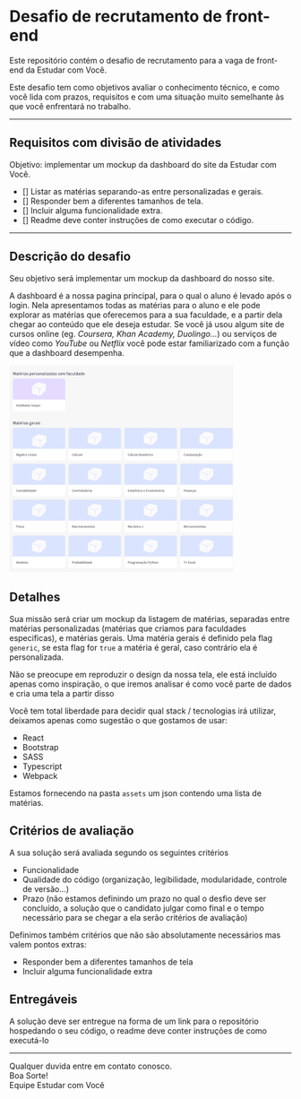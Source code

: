 Desafio de recrutamento de front-end
====================================
Este repositório contém o desafio de recrutamento para a vaga de front-end da Estudar com Você.

Este desafio tem como objetivos avaliar o conhecimento técnico, e como você lida com prazos, requisitos e com uma situação muito semelhante às que você enfrentará no trabalho.

---
## Requisitos com divisão de atividades
Objetivo: implementar um mockup da dashboard do site da Estudar com Você.

* [] Listar as matérias separando-as entre personalizadas e gerais.
* [] Responder bem a diferentes tamanhos de tela.
* [] Incluir alguma funcionalidade extra.
* [] Readme deve conter instruções de como executar o código. 

---

## Descrição do desafio

Seu objetivo será implementar um mockup da dashboard do nosso site.

A dashboard é a nossa pagina principal, para o qual o aluno é levado após o login. Nela apresentamos todas as matérias para o aluno e ele pode explorar as matérias que oferecemos para a sua faculdade, e a partir dela chegar ao conteúdo que ele deseja estudar. Se você já usou algum site de cursos online (eg. *Coursera, Khan Academy, Duolingo...*) ou serviços de vídeo como *YouTube* ou *Netflix* você pode estar familiarizado com a função que a dashboard desempenha.

<img src="./screens/dash.png" width="400"/>

## Detalhes

Sua missão será criar um mockup da listagem de matérias, separadas entre matérias personalizadas (matérias que criamos para faculdades especificas), e matérias gerais. Uma matéria gerais é definido pela flag `generic`, se esta flag for `true` a matéria é geral, caso contrário ela é personalizada.

Não se preocupe em reproduzir o design da nossa tela, ele está incluído apenas como inspiração, o que iremos analisar é como você parte de dados e cria uma tela a partir disso

Você tem total liberdade para decidir qual stack / tecnologias irá utilizar, deixamos apenas como sugestão o que gostamos de usar:
- React
- Bootstrap
- SASS
- Typescript
- Webpack

Estamos fornecendo na pasta `assets` um json contendo uma lista de matérias.

## Critérios de avaliação

A sua solução será avaliada segundo os seguintes critérios

- Funcionalidade
- Qualidade do código (organização, legibilidade, modularidade, controle de versão...)
- Prazo (não estamos definindo um prazo no qual o desfio deve ser concluído, a solução que o candidato julgar como final e o tempo necessário para se chegar a ela serão critérios de avaliação)

Definimos também critérios que não são absolutamente necessários mas valem pontos extras:

- Responder bem a diferentes tamanhos de tela
- Incluir alguma funcionalidade extra

## Entregáveis

A solução deve ser entregue na forma de um link para o repositório hospedando o seu código, o readme deve conter instruções de como executá-lo

---
Qualquer duvida entre em contato conosco.  
Boa Sorte!  
Equipe Estudar com Você